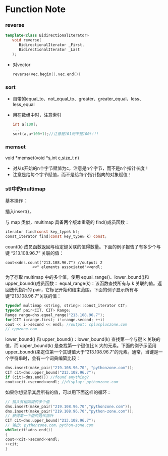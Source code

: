# Function Note

### reverse

```c++
template<class BidirectionalIterator>
   void reverse(
      BidirectionalIterator _First, 
      BidirectionalIterator _Last
   );
```



- 对vector

  ```c++
  reverse(vec.begin(),vec.end())
  ```


### sort

- 自带的equal_to<Type>、not_equal_to<Type>、greater<Type>、greater_equal<Type>、less<Type>、less_equal<Type>

- 用在数组中时，注意索引

  ```c
  int a[100];
  ...
  sort(a,a+100+1);//注意是101而不是100!!!!
  ```

### memset

void *memset(void *s,int c,size_t n)

- 对从s开始的n个字节赋值为c，注意是n个字节，而不是n个指针长度！
- 注意是给每个字节赋值，而不是给每个指针指向的对象赋值！



### stl中的multimap

基本操作：

插入insert()，

与 map 类似，multimap 具备两个版本重载的 find()成员函数：

```c
iterator find(const key_type& k);
const_iterator find(const key_type& k) const;
```

count(k) 成员函数返回与给定键关联的值得数量。下面的例子报告了有多少个与键 “213.108.96.7” 关联的值：

```
cout<<dns.count("213.108.96.7") //output: 2
            <<" elements associated"<<endl;
```

为了存取 multimap 中的多个值，使用 equal_range()、lower_bound()和 upper_bound()成员函数：
equal_range(k)：该函数查找所有与 k 关联的值。返回迭代指针的 pair，它标记开始和结束范围。下面的例子显示所有与键“213.108.96.7”关联的值：

```c
typedef multimap <string, string>::const_iterator CIT;
typedef pair<CIT, CIT> Range;
Range range=dns.equal_range("213.108.96.7");
for(CIT i=range.first; i!=range.second; ++i)
cout << i->second << endl; //output: cpluspluszone.com
// cppzone.com
```

lower_bound() 和 upper_bound()：lower_bound(k) 查找第一个与键 k 关联的值，而 upper_bound(k) 是查找第一个键值比 k 大的元素。下面的例子示范用 upper_bound()来定位第一个其键值大于“213.108.96.7”的元素。通常，当键是一个字符串时，会有一个词典编纂比较：

```c
dns.insert(make_pair("219.108.96.70", "pythonzone.com"));
CIT cit=dns.upper_bound("213.108.96.7");
if (cit!=dns.end()) //found anything?
cout<<cit->second<<endl; //display: pythonzone.com
```

如果你想显示其后所有的值，可以用下面这样的循环：

```c
// 插入有相同键的多个值
dns.insert(make_pair("219.108.96.70","pythonzone.com"));
dns.insert(make_pair("219.108.96.70","python-zone.com"));
// 获得第一个值的迭代指针
CIT cit=dns.upper_bound("213.108.96.7");
// 输出: pythonzone.com，python-zone.com
while(cit!=dns.end())
{
cout<<cit->second<<endl;
++cit;
}
```